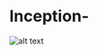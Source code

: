 # Inception-

![alt text](https://github.com/amouhtal/Inception/blob/main/iception_diagram.png.png?raw=true)
